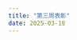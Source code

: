 ```yaml
---
title: "第三周表彰"
date: 2025-03-18
---
```

<html lang="zh-CN">
<head>
    <meta charset="UTF-8">
    <meta name="viewport" content="width=device-width, initial-scale=1.0">
    <title>风丶天蓝听雪 S6赛季周报</title>
    <script src="https://cdn.tailwindcss.com"></script>
    <link rel="stylesheet" href="https://cdnjs.cloudflare.com/ajax/libs/font-awesome/6.4.0/css/all.min.css">
    <script>
        tailwind.config = {
            darkMode: 'class',
            theme: {
                extend: {
                    colors: {
                        primary: {
                            50: '#f0f9ff',
                            100: '#e0f2fe',
                            200: '#bae6fd',
                            300: '#7dd3fc',
                            400: '#38bdf8',
                            500: '#0ea5e9',
                            600: '#0284c7',
                            700: '#0369a1',
                            800: '#075985',
                            900: '#0c4a6e',
                        }
                    },
                    animation: {
                        'fade-in': 'fadeIn 0.5s ease-in-out',
                        'slide-up': 'slideUp 0.5s ease-out',
                    },
                    keyframes: {
                        fadeIn: {
                            '0%': { opacity: '0' },
                            '100%': { opacity: '1' },
                        },
                        slideUp: {
                            '0%': { transform: 'translateY(20px)', opacity: '0' },
                            '100%': { transform: 'translateY(0)', opacity: '1' },
                        },
                    },
                }
            }
        }
    </script>
    <style>
        @import url('https://fonts.googleapis.com/css2?family=Noto+Sans+SC:wght@300;400;500;700&display=swap');
        
        body {
            font-family: 'Noto Sans SC', sans-serif;
            scroll-behavior: smooth;
        }
        
        .card {
            transition: all 0.3s ease;
        }
        
        .card:hover {
            transform: translateY(-5px);
            box-shadow: 0 10px 25px -5px rgba(0, 0, 0, 0.1), 0 10px 10px -5px rgba(0, 0, 0, 0.04);
        }
        
        .section {
            opacity: 0;
            transform: translateY(20px);
            transition: all 0.5s ease;
        }
        
        .section.visible {
            opacity: 1;
            transform: translateY(0);
        }
        
        .btn {
            transition: all 0.2s ease;
        }
        
        .btn:hover {
            transform: scale(1.05);
        }
        
        .medal-gold {
            background: linear-gradient(135deg, #FFD700 0%, #FFC107 100%);
        }
        
        .medal-silver {
            background: linear-gradient(135deg, #C0C0C0 0%, #A9A9A9 100%);
        }
        
        .medal-bronze {
            background: linear-gradient(135deg, #CD7F32 0%, #A0522D 100%);
        }
    </style>
</head>
<body class="bg-gray-50 dark:bg-gray-900 text-gray-800 dark:text-gray-200 transition-colors duration-300">
    <!-- 主题切换按钮 -->
    <div class="fixed top-4 right-4 z-50">
        <button id="theme-toggle" class="p-2 rounded-full bg-gray-200 dark:bg-gray-700 text-gray-800 dark:text-gray-200 hover:bg-gray-300 dark:hover:bg-gray-600 focus:outline-none focus:ring-2 focus:ring-primary-500 transition-all duration-300">
            <i class="fas fa-sun dark:hidden"></i>
            <i class="fas fa-moon hidden dark:inline"></i>
        </button>
    </div>

    <div class="container mx-auto px-4 py-8 max-w-4xl">
        <!-- 头部 -->
        <header class="text-center mb-12 section">
            <div class="inline-block p-2 px-4 bg-primary-100 dark:bg-primary-900 text-primary-800 dark:text-primary-100 rounded-full mb-4 animate-fade-in">
                <span class="text-sm font-medium">S6赛季3.10-3.16周数据</span>
            </div>
            <h1 class="text-4xl md:text-5xl font-bold mb-4 text-primary-700 dark:text-primary-300 animate-slide-up">风丶天蓝听雪 S6赛季周报</h1>
            <p class="text-gray-600 dark:text-gray-400 animate-fade-in">截止16日晚10点半数据</p>
        </header>

        <!-- 基本数据 -->
        <section class="mb-12 section">
            <div class="grid grid-cols-1 md:grid-cols-2 gap-6">
                <div class="bg-white dark:bg-gray-800 rounded-xl shadow-md p-6 card">
                    <div class="flex items-center mb-4">
                        <div class="w-12 h-12 rounded-full bg-red-100 dark:bg-red-900 flex items-center justify-center mr-4">
                            <i class="fas fa-trophy text-red-500 dark:text-red-400 text-xl"></i>
                        </div>
                        <div>
                            <h3 class="text-lg font-semibold">武勋数据</h3>
                            <p class="text-gray-500 dark:text-gray-400 text-sm">个人战斗贡献</p>
                        </div>
                    </div>
                    <div class="space-y-3">
                        <div class="flex justify-between">
                            <span>中值</span>
                            <span class="font-bold">99.2万</span>
                        </div>
                        <div class="flex justify-between">
                            <span>考核值</span>
                            <span class="font-bold">29.8万</span>
                        </div>
                        <div class="flex justify-between text-red-500 dark:text-red-400">
                            <span>低于考核值人数</span>
                            <span class="font-bold">8人</span>
                        </div>
                    </div>
                </div>

                <div class="bg-white dark:bg-gray-800 rounded-xl shadow-md p-6 card">
                    <div class="flex items-center mb-4">
                        <div class="w-12 h-12 rounded-full bg-blue-100 dark:bg-blue-900 flex items-center justify-center mr-4">
                            <i class="fas fa-fort-awesome text-blue-500 dark:text-blue-400 text-xl"></i>
                        </div>
                        <div>
                            <h3 class="text-lg font-semibold">攻城数据</h3>
                            <p class="text-gray-500 dark:text-gray-400 text-sm">团队协作表现</p>
                        </div>
                    </div>
                    <div class="space-y-3">
                        <div class="flex justify-between">
                            <span>攻城次数</span>
                            <span class="font-bold">15次</span>
                        </div>
                        <div class="flex justify-between text-red-500 dark:text-red-400">
                            <span>出勤率低于40%人数</span>
                            <span class="font-bold">19人</span>
                        </div>
                    </div>
                </div>
            </div>
          </section>
            <!-- 军团评比结果 -->
            <section class="mb-12">
                <div class="rounded-xl shadow-lg overflow-hidden bg-white dark:bg-gray-800">
                    <div class="p-6">
                        <h2 class="text-2xl font-bold mb-6 text-center bg-gradient-to-r from-red-500 to-pink-500 bg-clip-text text-transparent">军团评比结果</h2>
                        
                        <!-- 周总分前三 -->
                        <div class="mb-8">
                            <h3 class="text-lg font-semibold mb-4 border-b pb-2 border-gray-200 dark:border-gray-700">周总分前三</h3>
                            <div class="grid grid-cols-1 md:grid-cols-3 gap-4">
                                <div class="flex flex-col items-center p-4 rounded-lg bg-gradient-to-br from-yellow-100 to-yellow-200 dark:from-yellow-900 dark:to-yellow-800 text-yellow-800 dark:text-yellow-200">
                                    <div class="w-16 h-16 medal-gold rounded-full flex items-center justify-center mx-auto mb-3 text-white">
                                        <i class="fas fa-crown text-2xl"></i>
                                    </div>
                                    <h4 class="text-lg font-bold text-yellow-700 dark:text-yellow-300">黄金军团</h4>
                                    <p class="text-yellow-600 dark:text-yellow-400 font-medium">乾坤</p>
                                </div>
                                
                                <div class="flex flex-col items-center p-4 rounded-lg bg-gradient-to-br from-blue-100 to-blue-200 dark:from-blue-900 dark:to-blue-800 text-blue-800 dark:text-blue-200">
                                    <div class="w-16 h-16 medal-silver rounded-full flex items-center justify-center mx-auto mb-3 text-white">
                                        <i class="fas fa-medal text-2xl"></i>
                                    </div>
                                    <h4 class="text-lg font-bold text-blue-700 dark:text-blue-300">白银军团</h4>
                                    <p class="text-blue-600 dark:text-blue-400 font-medium">蓝城悍匪</p>
                                </div>
                                
                                <div class="flex flex-col items-center p-4 rounded-lg bg-gradient-to-br from-green-100 to-green-200 dark:from-green-900 dark:to-green-800 text-green-800 dark:text-green-200">
                                    <div class="w-16 h-16 medal-bronze rounded-full flex items-center justify-center mx-auto mb-3 text-white">
                                        <i class="fas fa-award text-2xl"></i>
                                    </div>
                                    <h4 class="text-lg font-bold text-green-700 dark:text-green-300">青铜军团</h4>
                                    <p class="text-green-600 dark:text-green-400 font-medium">風雲</p>
                                </div>
                            </div>
                        </div>
                        
                        <!-- 其他军团荣誉 -->
                        <div class="grid grid-cols-1 md:grid-cols-2 gap-6">
                            <div>
                                <h3 class="text-lg font-semibold mb-3 border-b pb-2 border-gray-200 dark:border-gray-700">军团特别表彰</h3>
                                <ul class="space-y-2">
                                    <li class="flex items-center">
                                        <svg xmlns="http://www.w3.org/2000/svg" class="h-5 w-5 mr-2 text-blue-500" fill="none" viewBox="0 0 24 24" stroke="currentColor">
                                            <path stroke-linecap="round" stroke-linejoin="round" stroke-width="2" d="M9 12l2 2 4-4m6 2a9 9 0 11-18 0 9 9 0 0118 0z" />
                                        </svg>
                                        <span>人均武勋第一：<span class="font-semibold">蓝城悍匪</span></span>
                                    </li>
                                    <li class="flex items-center">
                                        <svg xmlns="http://www.w3.org/2000/svg" class="h-5 w-5 mr-2 text-blue-500" fill="none" viewBox="0 0 24 24" stroke="currentColor">
                                            <path stroke-linecap="round" stroke-linejoin="round" stroke-width="2" d="M9 12l2 2 4-4m6 2a9 9 0 11-18 0 9 9 0 0118 0z" />
                                        </svg>
                                        <span>积分前60占军团人数比例最高：<span class="font-semibold">蓝城悍匪</span></span>
                                    </li>
                                    <li class="flex items-center">
                                        <svg xmlns="http://www.w3.org/2000/svg" class="h-5 w-5 mr-2 text-blue-500" fill="none" viewBox="0 0 24 24" stroke="currentColor">
                                            <path stroke-linecap="round" stroke-linejoin="round" stroke-width="2" d="M9 12l2 2 4-4m6 2a9 9 0 11-18 0 9 9 0 0118 0z" />
                                        </svg>
                                        <span>攻城出勤率最高：<span class="font-semibold">乾坤</span></span>
                                    </li>
                                </ul>
                            </div>
                            
                            <div>
                              
                                                <h3 class="text-lg font-semibold mb-3 border-b pb-2 border-gray-200 dark:border-gray-700">全员达标军团</h3>
                <ul class="space-y-2">
                    <li class="flex items-center">
                        <svg xmlns="http://www.w3.org/2000/svg" class="h-5 w-5 mr-2 text-green-500" fill="none" viewBox="0 0 24 24" stroke="currentColor">
                            <path stroke-linecap="round" stroke-linejoin="round" stroke-width="2" d="M5 13l4 4L19 7" />
                        </svg>
                        <span>无违规军团：<span class="font-semibold">夕阳红大酱，雪，風雲</span></span>
                    </li>
                    <li class="flex items-center">
                        <svg xmlns="http://www.w3.org/2000/svg" class="h-5 w-5 mr-2 text-green-500" fill="none" viewBox="0 0 24 24" stroke="currentColor">
                            <path stroke-linecap="round" stroke-linejoin="round" stroke-width="2" d="M5 13l4 4L19 7" />
                        </svg>
                        <span>武勋全员达标：<span class="font-semibold">夕阳红大酱，蓝城悍匪，乾坤</span></span>
                    </li>
                    <li class="flex items-center">
                        <svg xmlns="http://www.w3.org/2000/svg" class="h-5 w-5 mr-2 text-green-500" fill="none" viewBox="0 0 24 24" stroke="currentColor">
                            <path stroke-linecap="round" stroke-linejoin="round" stroke-width="2" d="M5 13l4 4L19 7" />
                        </svg>
                        <span>攻城出勤率全员达标：<span class="font-semibold">乾坤</span></span>
                    </li>
                </ul>
            </div>
        </div>
    </div>


<!-- 突出贡献奖 -->
<section class="mb-12">
    <div class="rounded-xl shadow-lg overflow-hidden bg-white dark:bg-gray-800">
        <div class="p-6">
            <h2 class="text-2xl font-bold mb-6 text-center bg-gradient-to-r from-purple-500 to-indigo-500 bg-clip-text text-transparent">突出贡献奖（赛季积分榜）</h2>
            
            <!-- 前三名 -->
            <div class="mb-8">
                <h3 class="text-lg font-semibold mb-4 border-b pb-2 border-gray-200 dark:border-gray-700">榜首</h3>
                <div class="grid grid-cols-1 md:grid-cols-3 gap-6">
                    <!-- 第一名 -->
                    <div class="rounded-lg overflow-hidden shadow-lg hover-scale bg-gray-50 dark:bg-gray-700">
                        <div class="p-3 medal-gold text-white text-center font-bold">
                            第一名
                        </div>
                        <div class="p-4 flex flex-col items-center">
                            <h4 class="text-lg font-bold mb-2">清水</h4>
                            <img src="https://s3.bmp.ovh/imgs/2025/03/18/e61f5d317eb9ba60.png" alt="清水" class="w-full h-auto rounded-md mb-2">
                        </div>
                    </div>
                    
                    <!-- 第二名 -->
                    <div class="rounded-lg overflow-hidden shadow-lg hover-scale bg-gray-50 dark:bg-gray-700">
                        <div class="p-3 medal-silver text-white text-center font-bold">
                            第二名
                        </div>
                        <div class="p-4 flex flex-col items-center">
                            <h4 class="text-lg font-bold mb-2">悍匪丨寒風</h4>
                            <img src="https://s3.bmp.ovh/imgs/2025/03/18/27edc1497ba568e4.png" alt="悍匪丨寒風" class="w-full h-auto rounded-md mb-2">
                        </div>
                    </div>
                    
                    <!-- 第三名 -->
                    <div class="rounded-lg overflow-hidden shadow-lg hover-scale bg-gray-50 dark:bg-gray-700">
                        <div class="p-3 medal-bronze text-white text-center font-bold">
                            第三名
                        </div>
                        <div class="p-4 flex flex-col items-center">
                            <h4 class="text-lg font-bold mb-2">乾坤丨五千年</h4>
                            <img src="https://s3.bmp.ovh/imgs/2025/03/18/938f13cdfb481209.png" alt="乾坤丨五千年" class="w-full h-auto rounded-md mb-2">
                        </div>
                    </div>
                </div>
            </div>
            
            <!-- 第4-20名 -->
            <div>
                <h3 class="text-lg font-semibold mb-4 border-b pb-2 border-gray-200 dark:border-gray-700">前茅</h3>
                <div class="grid grid-cols-2 sm:grid-cols-3 md:grid-cols-4 lg:grid-cols-5 gap-3">
                    <div class="p-3 rounded-lg text-center hover:bg-opacity-90 transition-all duration-300 bg-gray-200 dark:bg-gray-700">
                        <span class="block font-semibold">悍匪丨九筒</span>
                        <span class="text-sm text-gray-600 dark:text-gray-400">第4名</span>
                    </div>
                   <div class="p-3 rounded-lg text-center hover:bg-opacity-90 transition-all duration-300 bg-gray-200 dark:bg-gray-700">
                                        <span class="block font-semibold">黑猪大酱</span>
                                        <span class="text-sm text-gray-600 dark:text-gray-400">第5名</span>
                                    </div>
                                   <div class="p-3 rounded-lg text-center hover:bg-opacity-90 transition-all duration-300 bg-gray-200 dark:bg-gray-700">
                                        <span class="block font-semibold">上嗨丨小胖胖</span>
                                        <span class="text-sm text-gray-600 dark:text-gray-400">第6名</span>
                                    </div>
                                    <div class="p-3 rounded-lg text-center hover:bg-opacity-90 transition-all duration-300 bg-gray-200 dark:bg-gray-700">
                                        <span class="block font-semibold">我来助你丶握</span>
                                        <span class="text-sm text-gray-600 dark:text-gray-400">第7名</span>
                                    </div>
                                   <div class="p-3 rounded-lg text-center hover:bg-opacity-90 transition-all duration-300 bg-gray-200 dark:bg-gray-700">
                                        <span class="block font-semibold">天光丨小孩梓</span>
                                        <span class="text-sm text-gray-600 dark:text-gray-400">第8名</span>
                                    </div>
                                   <div class="p-3 rounded-lg text-center hover:bg-opacity-90 transition-all duration-300 bg-gray-200 dark:bg-gray-700">
                                        <span class="block font-semibold">乾坤丨三月</span>
                                        <span class="text-sm text-gray-600 dark:text-gray-400">第9名</span>
                                    </div>
                                  <div class="p-3 rounded-lg text-center hover:bg-opacity-90 transition-all duration-300 bg-gray-200 dark:bg-gray-700">
                                        <span class="block font-semibold">我来助你丶问</span>
                                        <span class="text-sm text-gray-600 dark:text-gray-400">第10名</span>
                                    </div>
                                    <div class="p-3 rounded-lg text-center hover:bg-opacity-90 transition-all duration-300 bg-gray-200 dark:bg-gray-700">
                                        <span class="block font-semibold">乾坤丨江海</span>
                                        <span class="text-sm text-gray-600 dark:text-gray-400">第11名</span>
                                    </div>
                                 <div class="p-3 rounded-lg text-center hover:bg-opacity-90 transition-all duration-300 bg-gray-200 dark:bg-gray-700">
                                        <span class="block font-semibold">風雲丨红烧肉</span>
                                        <span class="text-sm text-gray-600 dark:text-gray-400">第12名</span>
                                    </div>
                                  <div class="p-3 rounded-lg text-center hover:bg-opacity-90 transition-all duration-300 bg-gray-200 dark:bg-gray-700">
                                        <span class="block font-semibold">举举朱大酱</span>
                                        <span class="text-sm text-gray-600 dark:text-gray-400">第13名</span>
                                    </div>
                                   <div class="p-3 rounded-lg text-center hover:bg-opacity-90 transition-all duration-300 bg-gray-200 dark:bg-gray-700">
                                        <span class="block font-semibold">大超不想飞</span>
                                        <span class="text-sm text-gray-600 dark:text-gray-400">第14名</span>
                                    </div>
                                    <div class="p-3 rounded-lg text-center hover:bg-opacity-90 transition-all duration-300 bg-gray-200 dark:bg-gray-700">
                                        <span class="block font-semibold">悍匪丨九歌</span>
                                        <span class="text-sm text-gray-600 dark:text-gray-400">第15名</span>
                                    </div>
                                    <div class="p-3 rounded-lg text-center hover:bg-opacity-90 transition-all duration-300 bg-gray-200 dark:bg-gray-700">
                                        <span class="block font-semibold">监工大酱</span>
                                        <span class="text-sm text-gray-600 dark:text-gray-400">第16名</span>
                                    </div>
                                    <div class="p-3 rounded-lg text-center hover:bg-opacity-90 transition-all duration-300 bg-gray-200 dark:bg-gray-700">
                                        <span class="block font-semibold">風雲丨麦兜</span>
                                        <span class="text-sm text-gray-600 dark:text-gray-400">第17名</span>
                                    </div>
                                    <div class="p-3 rounded-lg text-center hover:bg-opacity-90 transition-all duration-300 bg-gray-200 dark:bg-gray-700">
                                        <span class="block font-semibold">欧皇丨书生</span>
                                        <span class="text-sm text-gray-600 dark:text-gray-400">第18名</span>
                                    </div>
                                    <div class="p-3 rounded-lg text-center hover:bg-opacity-90 transition-all duration-300 bg-gray-200 dark:bg-gray-700">
                                        <span class="block font-semibold">悍匪胡车</span>
                                        <span class="text-sm text-gray-600 dark:text-gray-400">第19名</span>
                                    </div>
                                    <div class="p-3 rounded-lg text-center hover:bg-opacity-90 transition-all duration-300 bg-gray-200 dark:bg-gray-700">
                                        <span class="block font-semibold">風雲丨徐鳳年</span>
                                        <span class="text-sm text-gray-600 dark:text-gray-400">第20名</span>
                </div>
            </div>
        </div>
    </div>


<!-- 突出表现个人 -->
<section class="mb-12">
    <div class="rounded-xl shadow-lg overflow-hidden bg-white dark:bg-gray-800">
        <div class="p-6">
            <h2 class="text-2xl font-bold mb-6 text-center bg-gradient-to-r from-red-500 to-pink-500 bg-clip-text text-transparent">突出表现个人</h2>
            
            <div class="grid grid-cols-1 md:grid-cols-2 gap-6">
                <!-- 大杀器 -->
                <div class="rounded-lg overflow-hidden shadow-md bg-gray-50 dark:bg-gray-700">
                   <div class="p-3 bg-red-600 text-white text-center font-bold flex items-center justify-center">
                                        <svg xmlns="http://www.w3.org/2000/svg" class="h-5 w-5 mr-2" fill="none" viewBox="0 0 24 24" stroke="currentColor">
                                            <path stroke-linecap="round" stroke-linejoin="round" stroke-width="2" d="M12 9v2m0 4h.01m-6.938 4h13.856c1.54 0 2.502-1.667 1.732-3L13.732 4c-.77-1.333-2.694-1.333-3.464 0L3.34 16c-.77 1.333.192 3 1.732 3z" />
                                        </svg>
                                        <span>大杀器（武勋前三）</span>
                                    </div>
                                    <div class="p-4">
                                        <ul class="space-y-3">
                                            <li class="flex items-center justify-between">
                                                <div class="flex items-center">
                                                    <div class="w-6 h-6 rounded-full bg-yellow-500 flex items-center justify-center mr-2">
                                                        <span class="text-white text-xs font-bold">1</span>
                                                    </div>
                                                    <span class="font-semibold">清水</span>
                                                </div>
                                                <span class="text-red-500 font-bold">331万</span>
                                            </li>
                                            <li class="flex items-center justify-between">
                                                <div class="flex items-center">
                                                    <div class="w-6 h-6 rounded-full bg-gray-400 flex items-center justify-center mr-2">
                                                        <span class="text-white text-xs font-bold">2</span>
                                                    </div>
                                                    <span class="font-semibold">悍匪丨寒風</span>
                                                </div>
                                                <span class="text-red-500 font-bold">286万</span>
                                            </li>
                                            <li class="flex items-center justify-between">
                                                <div class="flex items-center">
                                                    <div class="w-6 h-6 rounded-full bg-yellow-700 flex items-center justify-center mr-2">
                                                        <span class="text-white text-xs font-bold">3</span>
                                                    </div>
                                                    <span class="font-semibold">我来助你丶握</span>
                                                </div>
                                                <span class="text-red-500 font-bold">275万</span>
                                            </li>
                                        </ul>
                                    </div>
                </div>
                
                <!-- 老黄牛 -->
                <div class="rounded-lg overflow-hidden shadow-md bg-gray-50 dark:bg-gray-700">
                    <div class="p-3 bg-yellow-600 text-white text-center font-bold flex items-center justify-center">
                                        <svg xmlns="http://www.w3.org/2000/svg" class="h-5 w-5 mr-2" fill="none" viewBox="0 0 24 24" stroke="currentColor">
                                            <path stroke-linecap="round" stroke-linejoin="round" stroke-width="2" d="M5 3v4M3 5h4M6 17v4m-2-2h4m5-16l2.286 6.857L21 12l-5.714 2.143L13 21l-2.286-6.857L5 12l5.714-2.143L13 3z" />
                                        </svg>
                                        <span>老黄牛（翻地前三）</span>
                                    </div>
                                    <div class="p-4">
                                        <ul class="space-y-3">
                                            <li class="flex items-center justify-between">
                                                <div class="flex items-center">
                                                    <div class="w-6 h-6 rounded-full bg-yellow-500 flex items-center justify-center mr-2">
                                                        <span class="text-white text-xs font-bold">1</span>
                                                    </div>
                                                    <span class="font-semibold">乾坤丨大挪移</span>
                                                </div>
                                                <span class="text-yellow-600 dark:text-yellow-400 font-bold">392</span>
                                            </li>
                                            <li class="flex items-center justify-between">
                                                <div class="flex items-center">
                                                    <div class="w-6 h-6 rounded-full bg-gray-400 flex items-center justify-center mr-2">
                                                        <span class="text-white text-xs font-bold">2</span>
                                                    </div>
                                                    <span class="font-semibold">我来助你丶问</span>
                                                </div>
                                                <span class="text-yellow-600 dark:text-yellow-400 font-bold">378</span>
                                            </li>
                                            <li class="flex items-center justify-between">
                                                <div class="flex items-center">
                                                    <div class="w-6 h-6 rounded-full bg-yellow-700 flex items-center justify-center mr-2">
                                                        <span class="text-white text-xs font-bold">3</span>
                                                    </div>
                                                    <span class="font-semibold">举举朱大酱</span>
                                                </div>
                                                <span class="text-yellow-600 dark:text-yellow-400 font-bold">355</span>
                                            </li>
                                        </ul>
                                    </div>
                </div>
                
                <!-- 推土机 -->
                <div class="rounded-lg overflow-hidden shadow-md bg-gray-50 dark:bg-gray-700">
                    <div class="p-3 bg-blue-600 text-white text-center font-bold flex items-center justify-center">
                                        <svg xmlns="http://www.w3.org/2000/svg" class="h-5 w-5 mr-2" fill="none" viewBox="0 0 24 24" stroke="currentColor">
                                            <path stroke-linecap="round" stroke-linejoin="round" stroke-width="2" d="M19 21V5a2 2 0 00-2-2H7a2 2 0 00-2 2v16m14 0h2m-2 0h-5m-9 0H3m2 0h5M9 7h1m-1 4h1m4-4h1m-1 4h1m-5 10v-5a1 1 0 011-1h2a1 1 0 011 1v5m-4 0h4" />
                                        </svg>
                                        <span>推土机（拆城前三）</span>
                                    </div>
                                    <div class="p-4">
                                        <ul class="space-y-3">
                                            <li class="flex items-center justify-between">
                                                <div class="flex items-center">
                                                    <div class="w-6 h-6 rounded-full bg-yellow-500 flex items-center justify-center mr-2">
                                                        <span class="text-white text-xs font-bold">1</span>
                                                    </div>
                                                    <span class="font-semibold">風雲丨黑子</span>
                                                </div>
                                                <span class="text-blue-500 font-bold">40万</span>
                                            </li>
                                            <li class="flex items-center justify-between">
                                                <div class="flex items-center">
                                                    <div class="w-6 h-6 rounded-full bg-gray-400 flex items-center justify-center mr-2">
                                                        <span class="text-white text-xs font-bold">2</span>
                                                    </div>
                                                    <span class="font-semibold">地影天龙</span>
                                                </div>
                                                <span class="text-blue-500 font-bold">34万</span>
                                            </li>
                                            <li class="flex items-center justify-between">
                                                <div class="flex items-center">
                                                    <div class="w-6 h-6 rounded-full bg-yellow-700 flex items-center justify-center mr-2">
                                                        <span class="text-white text-xs font-bold">3</span>
                                                    </div>
                                                    <span class="font-semibold">風雲丨夜枫</span>
                                                </div>
                                                <span class="text-blue-500 font-bold">31万</span>
                                            </li>
                                        </ul>
                                    </div>
                </div>
                
                <!-- 飞跃进步 -->
                <div class="rounded-lg overflow-hidden shadow-md bg-gray-50 dark:bg-gray-700">
                     <div class="p-3 bg-green-600 text-white text-center font-bold flex items-center justify-center">
                                        <svg xmlns="http://www.w3.org/2000/svg" class="h-5 w-5 mr-2" fill="none" viewBox="0 0 24 24" stroke="currentColor">
                                            <path stroke-linecap="round" stroke-linejoin="round" stroke-width="2" d="M13 7h8m0 0v8m0-8l-8 8-4-4-6 6" />
                                        </svg>
                                        <span>飞跃进步（积分排名上升前三）</span>
                                    </div>
                                    <div class="p-4">
                                        <ul class="space-y-3">
                                            <li class="flex items-center justify-between">
                                                <div class="flex items-center">
                                                    <div class="w-6 h-6 rounded-full bg-yellow-500 flex items-center justify-center mr-2">
                                                        <span class="text-white text-xs font-bold">1</span>
                                                    </div>
                                                    <span class="font-semibold">乾坤丨大挪移</span>
                                                </div>
                                                <span class="text-green-500 font-bold">↑63名</span>
                                            </li>
                                            <li class="flex items-center justify-between">
                                                <div class="flex items-center">
                                                    <div class="w-6 h-6 rounded-full bg-gray-400 flex items-center justify-center mr-2">
                                                        <span class="text-white text-xs font-bold">2</span>
                                                    </div>
                                                    <span class="font-semibold">蓝丨博基尼</span>
                                                </div>
                                                <span class="text-green-500 font-bold">↑57名</span>
                                            </li>
                                            <li class="flex items-center justify-between">
                                                <div class="flex items-center">
                                                    <div class="w-6 h-6 rounded-full bg-yellow-700 flex items-center justify-center mr-2">
                                                        <span class="text-white text-xs font-bold">3</span>
                                                    </div>
                                                    <span class="font-semibold">乾坤丨邵天钧</span>
                                                </div>
                                                <span class="text-green-500 font-bold">↑47名</span>
                                            </li>
                                        </ul>
                                    </div>
                </div>
            </div>
        </div>
    </div>
</section>

<!-- 结语 -->
<section class="mb-12 text-center section">
    <div class="bg-gradient-to-r from-primary-100 to-blue-100 dark:from-primary-900 dark:to-blue-900 rounded-xl p-8 shadow-md">
        <p class="text-lg mb-4">还有更多优秀军团与个人，受篇幅限制，不一一列举。</p>
    </div>
</section>

<!-- 页脚 -->
<footer class="text-center text-gray-600 dark:text-gray-400 section">
    <div class="mb-4">
        <h3 class="text-lg font-semibold mb-2">作者信息</h3>
        <p>听雪丨莫莫</p>
        <div class="flex justify-center space-x-4 mt-2">
            <a href="javascript:void(0);" onclick="alert('微信号: great_momo')" class="text-gray-600 hover:text-primary-500 dark:text-gray-400 dark:hover:text-primary-400 transition-colors">
                <i class="fab fa-weixin text-xl"></i>
            </a>
        </div>
    </div>
    <p class="text-sm">© 2025 三谋 风丶天蓝听雪 保留所有权利.</p>
</footer>
</div>

<!-- JavaScript -->
<script>
// 深色模式切换
const themeToggleBtn = document.getElementById('theme-toggle');

// 检查系统偏好
if (window.matchMedia && window.matchMedia('(prefers-color-scheme: dark)').matches) {
    document.documentElement.classList.add('dark');
}

// 切换主题
themeToggleBtn.addEventListener('click', function() {
    document.documentElement.classList.toggle('dark');
});

// 滚动动画
const sections = document.querySelectorAll('.section');

const observerOptions = {
    root: null,
    rootMargin: '0px',
    threshold: 0.1
};

const observer = new IntersectionObserver(function(entries, observer) {
    entries.forEach(entry => {
        if (entry.isIntersecting) {
            entry.target.classList.add('visible');
        }
    });
}, observerOptions);

sections.forEach(section => {
    observer.observe(section);
});

// 初始化显示第一个section
document.querySelector('header').classList.add('visible');
</script>
